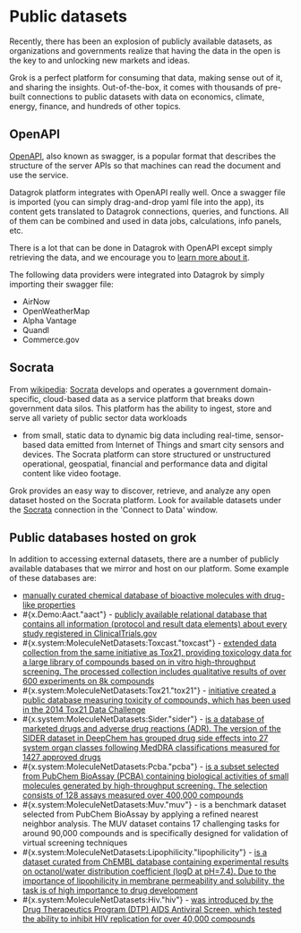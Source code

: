 <!-- TITLE: Public datasets -->
<!-- SUBTITLE: -->

# Public datasets

Recently, there has been an explosion of publicly available datasets, as
organizations and governments realize that having the data in 
the open is the key to and unlocking new markets and ideas. 

Grok is a perfect platform for consuming that data, making sense out of it,
and sharing the insights. Out-of-the-box, it 
comes with thousands of pre-built connections to public datasets with
data on economics, climate, energy, finance, and hundreds of other topics. 

## OpenAPI

[OpenAPI](https://swagger.io/docs/specification/about/), also known as swagger,
is a popular format that describes the structure of the server APIs so that machines 
can read the document and use the service.

Datagrok platform integrates with OpenAPI really well. Once a swagger file is imported
(you can simply drag-and-drop yaml file into the app), its content gets translated
to Datagrok connections, queries, and functions. All of them can be combined and used
in data jobs, calculations, info panels, etc.   

There is a lot that can be done in Datagrok with OpenAPI except simply retrieving the
data, and we encourage you to [learn more about it](open-api.md). 

The following data providers were integrated into Datagrok by simply importing their swagger file: 

* AirNow
* OpenWeatherMap
* Alpha Vantage
* Quandl
* Commerce.gov

## Socrata

From [wikipedia](https://en.wikipedia.org/wiki/Socrata): 
[Socrata](https://socrata.com/) develops 
and operates a government domain-specific, cloud-based data as a service 
platform that breaks down government data silos. This platform has the 
ability to ingest, store and serve all variety of public sector data workloads 
- from small, static data to dynamic big data including real-time, sensor-based 
data emitted from Internet of Things and smart city sensors and devices. 
The Socrata platform can store structured or unstructured operational, 
geospatial, financial and performance data and digital content like video footage.

Grok provides an easy way to discover, retrieve, and analyze any open dataset
hosted on the Socrata platform. Look for available datasets under the
[Socrata](/connections?q=dataSource%3D%22socrata%22) connection in the 'Connect to Data' window.

## Public databases hosted on grok

In addition to accessing external datasets, there are a number of publicly available
databases that we mirror and host on our platform. Some example of these databases
are:

* [manually curated chemical database of bioactive molecules with drug-like properties](https://www.ebi.ac.uk/chembl/)
* #{x.Demo:Aact."aact"} - [publicly available relational database that contains all information (protocol and result data elements) about every study registered in ClinicalTrials.gov](https://aact.ctti-clinicaltrials.org/)
* #{x.system:MoleculeNetDatasets:Toxcast."toxcast"} - [extended data collection from the same initiative as Tox21, providing toxicology data for a large library of compounds based on in vitro high-throughput screening. The processed collection includes qualitative results of over 600 experiments on 8k compounds](https://www.epa.gov/chemical-research/exploring-toxcast-data-downloadable-data/)
* #{x.system:MoleculeNetDatasets:Tox21."tox21"} - [initiative created a public database measuring toxicity of compounds, which has been used in the 2014 Tox21 Data Challenge](https://tripod.nih.gov/tox21/challenge/data.jsp)
* #{x.system:MoleculeNetDatasets:Sider."sider"} - [is a database of marketed drugs and adverse drug reactions (ADR). The version of the SIDER dataset in DeepChem has grouped drug side effects into 27 system organ classes following MedDRA classifications measured for 1427 approved drugs](http://sideeffects.embl.de/se/?page=98/)
* #{x.system:MoleculeNetDatasets:Pcba."pcba"} -  [is a subset selected from PubChem BioAssay (PCBA) containing biological activities of small molecules generated by high-throughput screening. The selection consists of 128 assays measured over 400,000 compounds](https://pubchem.ncbi.nlm.nih.gov/search/#collection=bioassays.)
* #{x.system:MoleculeNetDatasets:Muv."muv"} - is a benchmark dataset selected from PubChem BioAssay by applying a refined nearest neighbor analysis. The MUV dataset contains 17 challenging tasks for around 90,000 compounds and is specifically designed for validation of virtual screening techniques
* #{x.system:MoleculeNetDatasets:Lipophilicity."lipophilicity"} - [is a dataset curated from ChEMBL database containing experimental results on octanol/water distribution coefficient (logD at pH=7.4). Due to the importance of lipophilicity in membrane permeability and solubility, the task is of high importance to drug development](https://doi.org/10.6019/chembl3301361/)
* #{x.system:MoleculeNetDatasets:Hiv."hiv"} - [was introduced by the Drug Therapeutics Program (DTP) AIDS Antiviral Screen, which tested the ability to inhibit HIV replication for over 40,000 compounds](https://wiki.nci.nih.gov/display/NCIDTPdata/AIDS+Antiviral+Screen+Data/)
